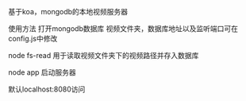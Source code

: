 基于koa，mongodb的本地视频服务器

使用方法
打开mongodb数据库
视频文件夹，数据库地址以及监听端口可在config.js中修改

node fs-read
用于读取视频文件夹下的视频路径并存入数据库

node app
启动服务器

默认localhost:8080访问
